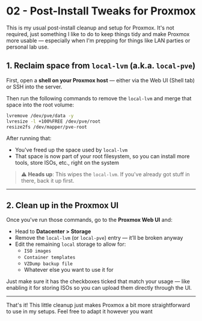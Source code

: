# 02 - Post-Install Tweaks for Proxmox

This is my usual post-install cleanup and setup for Proxmox. It's not required, just something I like to do to keep things tidy and make Proxmox more usable — especially when I'm prepping for things like LAN parties or personal lab use.

## 1. Reclaim space from `local-lvm` (a.k.a. `local-pve`)

First, open a **shell on your Proxmox host** — either via the Web UI (Shell tab) or SSH into the server.

Then run the following commands to remove the `local-lvm` and merge that space into the root volume:

```bash
lvremove /dev/pve/data -y
lvresize -l +100%FREE /dev/pve/root
resize2fs /dev/mapper/pve-root
```

After running that:
- You've freed up the space used by `local-lvm`
- That space is now part of your root filesystem, so you can install more tools, store ISOs, etc., right on the system

> ⚠️ **Heads up**: This wipes the `local-lvm`. If you've already got stuff in there, back it up first.

---

## 2. Clean up in the Proxmox UI

Once you've run those commands, go to the **Proxmox Web UI** and:

- Head to **Datacenter > Storage**
- Remove the `local-lvm` (or `local-pve`) entry — it’ll be broken anyway
- Edit the remaining `local` storage to allow for:
  - `ISO images`
  - `Container templates`
  - `VZDump backup file`
  - Whatever else you want to use it for

Just make sure it has the checkboxes ticked that match your usage — like enabling it for storing ISOs so you can upload them directly through the UI.

---

That's it! This little cleanup just makes Proxmox a bit more straightforward to use in my setups. Feel free to adapt it however you want